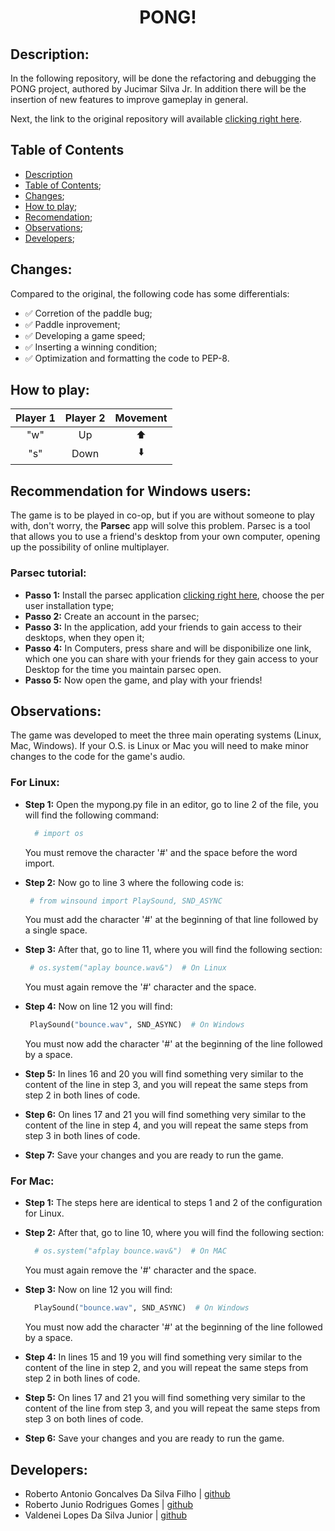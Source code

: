 <h1 align= "center"> PONG! </h1>

## Description:
  In the following repository, will be done the refactoring and debugging the PONG project, authored by  Jucimar Silva Jr.
In addition there will be the insertion of new features to improve gameplay in general.

Next, the link to the original repository will available [clicking right here](https://github.com/jucimarjr/lpc_2021-2.git.).

## Table of Contents
<!--ts-->
   * [Description](##Description)
   * [Table of Contents](##table-of-Contents);
   * [Changes](##Changes);
   * [How to play](##How-to-play);
   * [Recomendation](##Recommendation-for-Windows-users);
   * [Observations](##Observations);
   * [Developers](##Developers);
<!--te-->

## Changes:
Compared to the original, the following code has some differentials:
<!--ts-->
  - ✅ Corretion of the paddle bug;
  - ✅ Paddle inprovement;
  - ✅ Developing a game speed;
  - ✅ Inserting a winning condition; 
  - ✅ Optimization and formatting the code to PEP-8.
<!--te-->

## How to play:
  |Player 1|Player 2|Movement|
  |:---:|:---:|:---:|
  |"w"|Up|⬆️|
  |"s"|Down|⬇️|
  
## Recommendation for Windows users:
The game is to be played in co-op, but if you are without someone to play with, don't worry, the **Parsec** app will solve this problem. Parsec is a tool that allows you to use a friend's desktop from your own computer, opening up the possibility of online multiplayer.

### **Parsec tutorial**:
  - **Passo 1:** Install the parsec application [clicking right here](https://parsec.app/downloads), choose the per user installation type;
  - **Passo 2:** Create an account in the parsec;
  - **Passo 3:** In the application, add your friends to gain access to their desktops, when they open it;
  - **Passo 4:** In Computers, press share and will be disponibilize one link, which one you can share with your friends for they gain access to your Desktop for the time you maintain parsec open.
  - **Passo 5:** Now open the game, and play with your friends!

## Observations:
The game was developed to meet the three main operating systems (Linux, Mac, Windows). If your O.S. is Linux or Mac you will need to make minor changes to the code for the game's audio.

### For Linux:
  - **Step 1:** Open the mypong.py file in an editor, go to line 2 of the file, you will find the following command:
    ```python 3.9
      # import os
    ```
    You must remove the character '#' and the space before the word import.
    
  - **Step 2:** Now go to line 3 where the following code is:
     ```python 3.9
      # from winsound import PlaySound, SND_ASYNC
    ```
    You must add the character '#' at the beginning of that line followed by a single space.
    
  - **Step 3:** After that, go to line 11, where you will find the following section:
    ```python 3.9
     # os.system("aplay bounce.wav&")  # On Linux
    ```
     You must again remove the '#' character and the space.
     
  - **Step 4:** Now on line 12 you will find:
    ```python 3.9
     PlaySound("bounce.wav", SND_ASYNC)  # On Windows
    ```
     You must now add the character '#' at the beginning of the line followed by a space.
     
  - **Step 5:** In lines 16 and 20 you will find something very similar to the content of the line in step 3, and you will repeat the same steps from step 2 in both lines of code.
  
  - **Step 6:** On lines 17 and 21 you will find something very similar to the content of the line in step 4, and you will repeat the same steps from step 3 in both lines of code.
  
  - **Step 7:** Save your changes and you are ready to run the game.

### For Mac:
  - **Step 1:** The steps here are identical to steps 1 and 2 of the configuration for Linux.
  
  - **Step 2:** After that, go to line 10, where you will find the following section:
    ```python 3.9
      # os.system("afplay bounce.wav&")  # On MAC
    ```
     You must again remove the '#' character and the space.
     
  - **Step 3:** Now on line 12 you will find:
    ```python 3.9
      PlaySound("bounce.wav", SND_ASYNC)  # On Windows
    ```
     You must now add the character '#' at the beginning of the line followed by a space.
     
  - **Step 4:** In lines 15 and 19 you will find something very similar to the content of the line in step 2, and you will repeat the same steps from step 2 in both lines of code.
  
  - **Step 5:** On lines 17 and 21 you will find something very similar to the content of the line from step 3, and you will repeat the same steps from step 3 on both lines of code.
  
  - **Step 6:** Save your changes and you are ready to run the game.

## Developers:
- Roberto Antonio  Goncalves Da Silva Filho | [github](https://github.com/robertoantony32)
- Roberto Junio Rodrigues Gomes | [github](https://github.com/Robjunio)
- Valdenei Lopes Da Silva Junior | [github](https://github.com/valdeneijunior)
